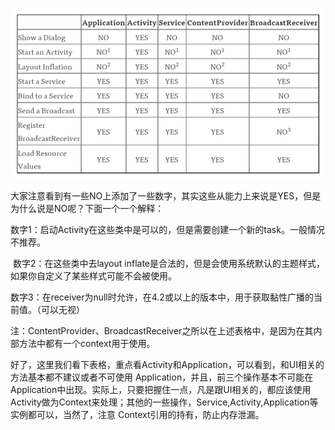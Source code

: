 ![context1](https://github.com/musejianglan/Wiki_Note/blob/master/img/context1.png)



 大家注意看到有一些NO上添加了一些数字，其实这些从能力上来说是YES，但是为什么说是NO呢？下面一个一个解释：

​     数字1：启动Activity在这些类中是可以的，但是需要创建一个新的task。一般情况不推荐。

​     数字2：在这些类中去layout inflate是合法的，但是会使用系统默认的主题样式，如果你自定义了某些样式可能不会被使用。

​     数字3：在receiver为null时允许，在4.2或以上的版本中，用于获取黏性广播的当前值。（可以无视）

​     注：ContentProvider、BroadcastReceiver之所以在上述表格中，是因为在其内部方法中都有一个context用于使用。

​     好了，这里我们看下表格，重点看Activity和Application，可以看到，和UI相关的方法基本都不建议或者不可使用 Application，并且，前三个操作基本不可能在Application中出现。实际上，只要把握住一点，凡是跟UI相关的，都应该使用 Activity做为Context来处理；其他的一些操作，Service,Activity,Application等实例都可以，当然了，注意 Context引用的持有，防止内存泄漏。